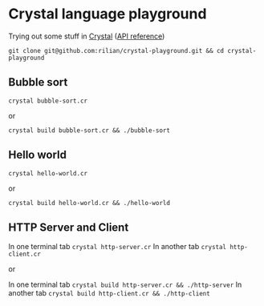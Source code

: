 # Crystal language playground

Trying out some stuff in [Crystal](http://crystal-lang.org/) ([API reference](http://crystal-lang.org/api/index.html))

`git clone git@github.com:rilian/crystal-playground.git && cd crystal-playground`

Bubble sort
-----------

`crystal bubble-sort.cr`

or

`crystal build bubble-sort.cr && ./bubble-sort`

Hello world
-----------

`crystal hello-world.cr`

or

`crystal build hello-world.cr && ./hello-world`

HTTP Server and Client
----------------------

In one terminal tab `crystal http-server.cr`
In another tab `crystal http-client.cr`

or

In one terminal tab `crystal build http-server.cr && ./http-server`
In another tab `crystal build http-client.cr && ./http-client`

